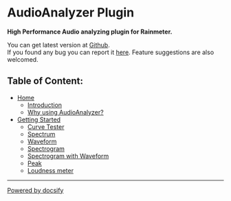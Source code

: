 # AudioAnalyzer Plugin

**High Performance Audio analyzing plugin for Rainmeter.**

You can get latest version at [Github](https://github.com/d-uzlov/Rainmeter-Plugins-by-rxtd/releases/tag/AudioAnalyzer-v1.1.5).<br/>
If you found any bug you can report it [here](https://github.com/d-uzlov/Rainmeter-Plugins-by-rxtd/issues).
Feature suggestions are also welcomed.

## Table of Content:

- [Home](home.md)
  - [Introduction](/docs/introduction.md)
  - [Why using AudioAnalyzer?](/docs/why.md)
- [Getting Started](/docs/getting-started.md)
  - [Curve Tester](/docs/curve-tester.md)
  - [Spectrum](/docs/spectrum.md)
  - [Waveform](/docs/waveform.md)
  - [Spectrogram](/docs/spectrogram.md)
  - [Spectrogram with Waveform](/docs/spectrogram-with-waveform.md)
  - [Peak](/docs/peak.md)
  - [Loudness meter](/docs/loudness.md)

---

[Powered by docsify](https://docsify.js.org/)
